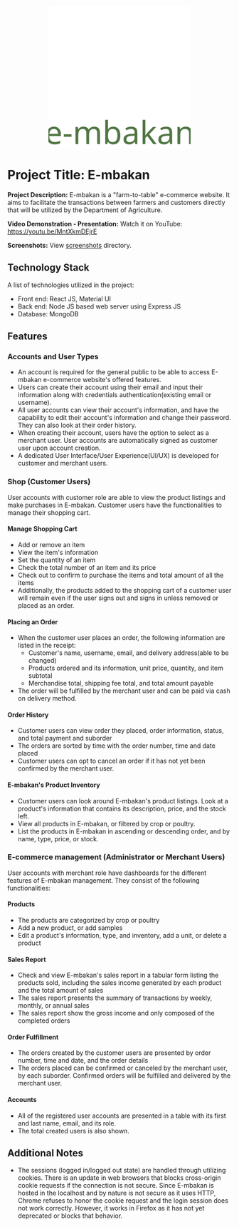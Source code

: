 <div style="text-align: center">

![Logo](./public/logos/verticallogo_colored.svg)

</div>

# Project Title: E-mbakan

**Project Description:** E-mbakan is a "farm-to-table" e-commerce website. It aims to facilitate the transactions between farmers and customers directly that will be utilized by the Department of Agriculture.

**Video Demonstration - Presentation:** Watch it on YouTube: https://youtu.be/MntXkmDEjrE

**Screenshots:** View [screenshots](./README%20Screenshots) directory.

## Technology Stack
A list of technologies utilized in the project:
* Front end: React JS, Material UI
* Back end: Node JS based web server using Express JS
* Database: MongoDB

## Features

### Accounts and User Types 
* An account is required for the general public to be able to access E-mbakan e-commerce website's offered features.
* Users can create their account using their email and input their information along with credentials authentication(existing email or username).
* All user accounts can view their account's information, and have the capability to edit their account's information and change their password. They can also look at their order history. 
* When creating their account, users have the option to select as a merchant user. User accounts are automatically signed as customer user upon account creation.
* A dedicated User Interface/User Experience(UI/UX) is developed for customer and merchant users.

### Shop (Customer Users)
 User accounts with customer role are able to view the product listings and make purchases in E-mbakan. Customer users have the functionalities to manage their shopping cart.

#### Manage Shopping Cart
* Add or remove an item
* View the item's information
* Set the quantity of an item
* Check the total number of an item and its price
* Check out to confirm to purchase the items and total amount of all the items
* Additionally, the products added to the shopping cart of a customer user will remain even if the user signs out and signs in unless removed or placed as an order.

#### Placing an Order
* When the customer user places an order, the following information are listed in the receipt:
    - Customer's name, username, email, and delivery address(able to be changed)
    - Products ordered and its information, unit price, quantity, and item subtotal
    - Merchandise total, shipping fee total, and total amount payable
* The order will be fulfilled by the merchant user and can be paid via cash on delivery method.

#### Order History
* Customer users can view order they placed, order information, status, and total payment and suborder
* The orders are sorted by time with the order number, time and date placed
* Customer users can opt to cancel an order if it has not yet been confirmed by the merchant user.

#### E-mbakan's Product Inventory
* Customer users can look around E-mbakan's product listings. Look at a product's information that contains its description, price, and the stock left.
* View all products in E-mbakan, or filtered by crop or poultry.
* List the products in E-mbakan in ascending or descending order, and by name, type, price, or stock.

### E-commerce management (Administrator or Merchant Users)
User accounts with merchant role have dashboards for the different features of E-mbakan management. They consist of the following functionalities:

#### Products
* The products are categorized by crop or poultry
* Add a new product, or add samples
* Edit a product's information, type, and inventory, add a unit, or delete a product

#### Sales Report
* Check and view E-mbakan's sales report in a tabular form listing the products sold, including the sales income generated by each product and the total amount of sales
* The sales report presents the summary of transactions by weekly, monthly, or annual sales
* The sales report show the gross income and only composed of the completed orders

#### Order Fulfillment
* The orders created by the customer users are presented by order number, time and date, and the order details
* The orders placed can be confirmed or canceled by the merchant user, by each suborder. Confirmed orders will be fulfilled and delivered by the merchant user.

#### Accounts
* All of the registered user accounts are presented in a table with its first and last name, email, and its role.
* The total created users is also shown.

## Additional Notes
* The sessions (logged in/logged out state) are handled through utilizing cookies. There is an update in web browsers that blocks cross-origin cookie requests if the connection is not secure. Since E-mbakan is hosted in the localhost and by nature is not secure as it uses HTTP, Chrome refuses to honor the cookie request and the login session does not work correctly. However, it works in Firefox as it has not yet deprecated or blocks that behavior.
